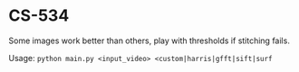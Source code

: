 # CS-534

Some images work better than others, play with thresholds if stitching fails. 

Usage: 
```python main.py <input_video> <custom|harris|gfft|sift|surf```
